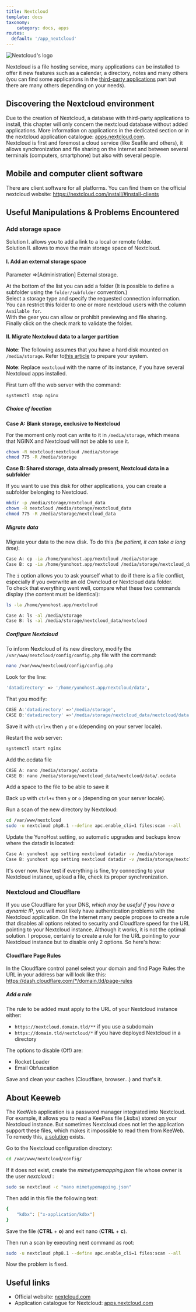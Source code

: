 ```yaml
---
title: Nextcloud
template: docs
taxonomy:
    category: docs, apps
routes:
  default: '/app_nextcloud'
---
```


![Nextcloud's logo](image://nextcloud_logo.png)

Nextcloud is a file hosting service, many applications can be installed to offer it new features such as a calendar, a directory, notes and many others (you can find some applications in the [third-party applications](#AppsTiers) part but there are many others depending on your needs).

## Discovering the Nextcloud environment <a name="EnvironmentNextcloud" href=""></a>

Due to the creation of Nextcloud, a database with third-party applications to install, this chapter will only concern the nextcloud database without added applications. More information on applications in the dedicated section or in the nextcloud application catalogue: [apps.nextcloud.com](https://apps.nextcloud.com).  
Nextcloud is first and foremost a cloud service (like Seafile and others), it allows synchronization and file sharing on the Internet and between several terminals (computers, smartphone) but also with several people. 

## Mobile and computer client software <a name="ClientSoftware" href=""></a>

There are client software for all platforms. You can find them on the official nextcloud website: https://nextcloud.com/install/#install-clients

## Useful Manipulations & Problems Encountered <a name="UtileManipulations" href=""></a>

### Add storage space <a name="AddSpace" href=""></a>

Solution I. allows you to add a link to a local or remote folder.  
Solution II. allows to move the main storage space of Nextcloud.

#### I. Add an external storage space

Parameter =>[Administration] External storage.

At the bottom of the list you can add a folder (It is possible to define a subfolder using the `folder/subfolder` convention.)  
Select a storage type and specify the requested connection information.  
You can restrict this folder to one or more nextcloud users with the column `Available for`.  
With the gear you can allow or prohibit previewing and file sharing.  
Finally click on the check mark to validate the folder.

#### II. Migrate Nextcloud data to a larger partition

**Note**: The following assumes that you have a hard disk mounted on `/media/storage`. Refer to[this article](/external_storage) to prepare your system.

**Note**: Replace `nextcloud` with the name of its instance, if you have several Nextcloud apps installed.

First turn off the web server with the command:
```bash
systemctl stop nginx  
```

##### Choice of location

**Case A: Blank storage, exclusive to Nextcloud**

For the moment only root can write to it in `/media/storage`, which means that NGINX and Nextcloud will not be able to use it.

```bash
chown -R nextcloud:nextcloud /media/storage
chmod 775 -R /media/storage
```

**Case B: Shared storage, data already present, Nextcloud data in a subfolder**

If you want to use this disk for other applications, you can create a subfolder belonging to Nextcloud.

```bash
mkdir -p /media/storage/nextcloud_data
chown -R nextcloud /media/storage/nextcloud_data
chmod 775 -R /media/storage/nextcloud_data
```

##### Migrate data

Migrate your data to the new disk. To do this *(be patient, it can take a long time)*:

```bash
Case A: cp -ia /home/yunohost.app/nextcloud /media/storage
Case B: cp -ia /home/yunohost.app/nextcloud /media/storage/nextcloud_data
```

The `i` option allows you to ask yourself what to do if there is a file conflict, especially if you overwrite an old Owncloud or Nextcloud data folder.  
To check that everything went well, compare what these two commands display (the content must be identical):

```bash
ls -la /home/yunohost.app/nextcloud

Case A: ls -al /media/storage
Case B: ls -al /media/storage/nextcloud_data/nextcloud
```

##### Configure Nextcloud

To inform Nextcloud of its new directory, modify the `/var/www/nextcloud/config/config.php` file with the command:

```bash
nano /var/www/nextcloud/config/config.php
```

Look for the line:

```bash
'datadirectory' => '/home/yunohost.app/nextcloud/data',
```

That you modify:

```bash
CASE A:'datadirectory' =>'/media/storage',
CASE B:'datadirectory' =>'/media/storage/nextcloud_data/nextcloud/data',
```

Save it with `ctrl+x` then `y` or `o` (depending on your server locale).

Restart the web server:

```bash
systemctl start nginx
```

Add the.ocdata file
```bash
CASE A: nano /media/storage/.ocdata
CASE B: nano /media/storage/nextcloud_data/nextcloud/data/.ocdata
```
Add a space to the file to be able to save it

Back up with `ctrl+x` then `y` or `o` (depending on your server locale).

Run a scan of the new directory by Nextcloud:

```bash
cd /var/www/nextcloud
sudo -u nextcloud php8.1 --define apc.enable_cli=1 files:scan --all
```

Update the YunoHost setting, so automatic upgrades and backups know where the datadir is located:
```bash
Case A: yunohost app setting nextcloud datadir -v /media/storage
Case B: yunohost app setting nextcloud datadir -v /media/storage/nextcloud_data/nextcloud/data/
```

It's over now. Now test if everything is fine, try connecting to your Nextcloud instance, upload a file, check its proper synchronization.

### Nextcloud and Cloudflare

If you use Cloudflare for your DNS, *which may be useful if you have a dynamic IP*, you will most likely have authentication problems with the Nextcloud application. On the Internet many people propose to create a rule that disables all options related to security and Cloudflare speed for the URL pointing to your Nextcloud instance. Although it works, it is not the optimal solution. I propose, certainly to create a rule for the URL pointing to your Nextcloud instance but to disable only 2 options. So here's how:

#### Cloudflare Page Rules

In the Cloudflare control panel select your domain and find Page Rules
the URL in your address bar will look like this: https://dash.cloudflare.com/*/domain.tld/page-rules  

##### Add a rule

The rule to be added must apply to the URL of your Nextcloud instance either:

- `https://nextcloud.domain.tld/**` if you use a subdomain
- `https://domain.tld/nextcloud/*` if you have deployed Nextcloud in a directory

The options to disable (Off) are:

- Rocket Loader
- Email Obfuscation

Save and clean your caches (Cloudflare, browser...) and that's it.

## About Keeweb

The KeeWeb application is a password manager integrated into Nextcloud. For example, it allows you to read a KeePass file (*.kdbx*) stored on your Nextcloud instance.
But sometimes Nextcloud does not let the application support these files, which makes it impossible to read them from KeeWeb. To remedy this,
[a solution](https://github.com/jhass/nextcloud-keeweb/blob/master/README.md#mimetype-detection) exists.

Go to the Nextcloud configuration directory:

```bash
cd /var/www/nextcloud/config/
```

If it does not exist, create the *mimetypemapping.json* file whose owner is the user *nextcloud* :

```bash
sudo su nextcloud -c "nano mimetypemapping.json"
```

Then add in this file the following text:

```bash
{
    "kdbx": ["x-application/kdbx"]
}
```

Save the file (**CTRL** + **o**) and exit nano (**CTRL** + **c**).

Then run a scan by executing next command as root:

```bash
sudo -u nextcloud php8.1 --define apc.enable_cli=1 files:scan --all
```

Now the problem is fixed.

## Useful links <a name="UsefulLinks" href=""></a>

 - Official website: [nextcloud.com](https://nextcloud.com/)  
 - Application catalogue for Nextcloud: [apps.nextcloud.com](https://apps.nextcloud.com/)  
